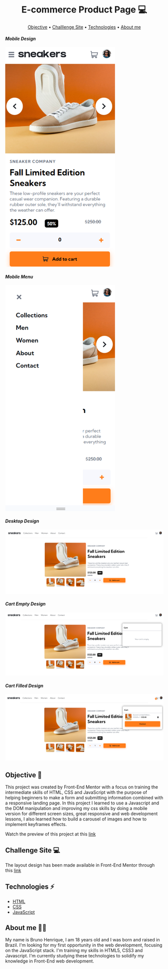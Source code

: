 <h1 align="center"> E-commerce Product Page 💻</h1>

<p align="center">
  <a href="#objective">Objective</a> •
  <a href="#layout">Challlenge Site</a> •
  <a href="#technologies">Technologies</a> •
  <a href="#about-me">About me</a> 
</p>
  
  <tr>
      <td>
        <h4><em>Mobile Design</em></h4>
        <img width="350px" src="mobile-design.png">
      </td>
      <td>
        <h4><em>Mobile Menu</em></h4>
        <img width="350px" src="mobile-menu-option.png">
      </td>
    </tr>
    <tr>
      <td>
        <h4><em>Desktop Design</em></h4>
        <img width="700px" src="full-screen-design.png">
      </td>
    </tr>
    <tr>
      <td>
        <h4><em>Cart Empty Design</em></h4>
        <img width="700px" src="cart-empty-full-screen.png">
      </td>
      <td>
        <h4><em>Cart Filled Design</em></h4>
        <img width="700px" src="full-cart-full-screen.png">
      </td>
    </tr>

<br/>

<h2 id="objective">Objective 🎯</h2>

This project was created by Front-End Mentor 
with a focus on training the intermediate skills of HTML, CSS and JavaScript with the purpose of helping beginners to make a form and submitting information combined with a responsive landing page. In this project
I learned to use a Javascript and the DOM manipulation and improving my css skills by doing a mobile version for different screen sizes, great responsive and web development lessons, I also learned how to build a carousel of images and how to implement keyframes effects.

Watch the preview of this project at this <a href="https://e-commerce-product-page-silk.vercel.app/">link</a>



<h2 id="layout">Challenge Site 💻</h2>

The layout design has been made available in Front-End Mentor through this <a href="https://www.frontendmentor.io/challenges/ecommerce-product-page-UPsZ9MJp6">link</a>

<h2 id="technologies">Technologies ⚡</h2>
<ul>
  <li><a href="https://developer.mozilla.org/en-US/docs/Web/HTML">HTML</a></li>
  <li><a href="https://developer.mozilla.org/en-US/docs/Web/CSS">CSS</a></li>
  <li><a href="https://developer.mozilla.org/en-US/docs/Web/JavaScript/Reference">JavaScript</a></li>
</ul>

<h2 id="about-me">About me 👨🏻</h2>

My name is Bruno Henrique, I am 18 years old and I was born and raised in Brazil. I'm looking for my first opportunity in the web development, focusing on the JavaScript stack. I'm training my skills in HTML5, CSS3 and Javascript. I'm currently studying these technologies to solidify my knowledge in Front-End web development. 

